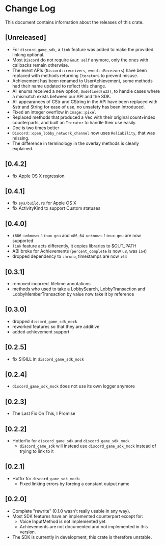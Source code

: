 # Change Log

This document contains information about the releases of this crate.

## [Unreleased]

- For `discord_game_sdk`, a `link` feature was added to make the provided linking optional.
- Most `Discord` do not require `&mut self` anymore, only the ones with callbacks remain otherwise.
- The event APIs (`Discord::receivers`, `event::Receivers`) have been replaced with methods returning `Iterator`s to prevent misuse.
- Achievement has been renamed to UserAchievement, some methods had their name updated to reflect this change.
- All enums received a new option, `Undefined(u32)`, to handle cases where a mismatch exists between our API and the SDK.
- All appearances of CStr and CString in the API have been replaced with &str and String for ease of use, no unsafety has been introduced.
- Fixed an integer overflow in `Image::pixel`
- Replaced methods that produced a Vec<T> with their original count+index counterparts, and built an `Iterator` to handle their use easily.
- Doc is two times better
- `Discord::open_lobby_network_channel` now uses `Reliability`, that was missing.
- The difference in terminology in the overlay methods is clearly explained.

## [0.4.2]

- fix Apple OS X regression

## [0.4.1]

- fix `sys/build.rs` for Apple OS X
- fix ActivityKind to support Custom statuses

## [0.4.0]

- `i686-unknown-linux-gnu` and `x86_64-unknown-linux-gnu` are now supported
- `link` feature acts differently, it copies libraries to $OUT_PATH
- ABI broke for Achievements (`percent_complete` is now `u8`, was `i64`)
- dropped dependency to `chrono`, timestamps are now `i64`

## [0.3.1]

- removed incorrect lifetime annotations
- methods who used to take a LobbySearch, LobbyTransaction and LobbyMemberTransaction by value now take it by reference

## [0.3.0]

- dropped `discord_game_sdk_mock`
- reworked features so that they are additive
- added achievement support

## [0.2.5]

- fix SIGILL in `discord_game_sdk_mock`

## [0.2.4]

- `discord_game_sdk_mock` does not use its own logger anymore

## [0.2.3]

- The Last Fix On This, I Promise

## [0.2.2]

- Hotterfix for `discord_game_sdk` and `discord_game_sdk_mock`
    - `discord_game_sdk` will instead use `discord_game_sdk_mock` instead of trying to link to it

## [0.2.1]

- Hotfix for `discord_game_sdk_mock`:
    - Fixed linking errors by forcing a constant output name

## [0.2.0]

- Complete "rewrite" (0.1.0 wasn't really usable in any way).
- Most SDK features have an implemented counterpart except for:
    - Voice InputMethod is not implemented yet.
    - Achievements are not documented and not implemented in this version.
- The SDK is currently in development, this crate is therefore unstable.

